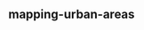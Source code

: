 ## mapping-urban-areas

<!-- 

Mapping urban areas with the Global Human Settlement Layer (GHSL)

from https://eo-college.org/courses/urban-spaces/ Land in Focus - Urban Spaces.

- Data import layer: GHSL: Global Human Settlement Layers, Built-Up Grid 1975-1990-2000-2015 (P2016)

- Data derived from Landsat image collections. You can reach the data set from google earth engine search console.

- Instructions for data access: https://ghsl.jrc.ec.europa.eu/documents/GHSL_data_access.pdf

-->
